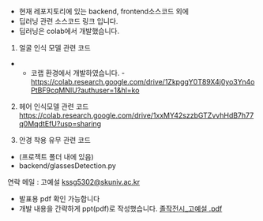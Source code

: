 ### 
 + 현재 레포지토리에 있는 backend, frontend소스코드 외에
 + 딥러닝 관련 소스코드 링크 입니다.
 + 딥러닝은 colab에서 개발했습니다.


1. 얼굴 인식 모델 관련 코드
- * 코랩 환경에서 개발하였습니다. -
 https://colab.research.google.com/drive/1ZkpggY0T89X4j0yo3Yn4oPtBF9cqMNIU?authuser=1&hl=ko

2. 헤어 인식모델 관련 코드 
https://colab.research.google.com/drive/1xxMY42szzbGTZvvhHdB7h77q0MqdtEfU?usp=sharing

3. 안경 착용 유무 관련 코드
- (프로젝트 폴더 내에 있음)
- backend/glassesDetection.py 


연락 메일 : 고예설 
kssg5302@skuniv.ac.kr


- 발표용 pdf 확인 가능합니다
- 개발 내용을 간략하게 ppt(pdf)로 작성했습니다.
[졸작전시_고예설 .pdf](https://github.com/YeSeolKo/capstone/files/11483692/_.pdf)








